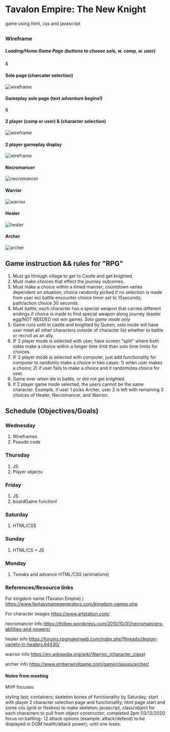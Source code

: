 # Tavalon Empire: The New Knight
game using html, css and javascript 

## 

### Wireframe 

##### Loading/Home Game Page (buttons to choose solo, w. comp, w. user)

&

#### Solo page (charcater selection)
![wireframe](./wireframes/wireframePic1.jpg)
 
#### Gameplay solo page (text adventure begins!)

&

#### 2 player (comp or user) & (character selection)
![wireframe](./wireframes/wireframePic2.jpg)

#### 2 player gameplay display
![wireframe](./wireframes/wireframePic3.jpg)

#### Necromancer
![necromancer](./wireframes/characters/necromancer.jpg)

#### Warrior
![warrior](./wireframes/characters/warrior.jpg)

#### Healer
![healer](./wireframes/characters/healer.jpg)

#### Archer 
![archer](./wireframes/characters/archer.jpg)



## Game instruction && rules for "RPG"
1. Must go through village to get to Castle and get knighted.
2. Must make choices that effect the journey outcomes.
3. Must make a choice within a timed manner; countdown varies dependent on situation; choice randomly picked if no selection is made from user ex) battle encounter choice timer set to 15seconds; path/action choice 30 seconds. 
4. Must battle; each character has a special weapon that carries different endings if choice is made to find special weapon along journey (easter egg/NOT NEEDED not win game). *Solo game mode only*
5. Game runs until in castle and knighted by Queen; solo mode will have user meet all other characters outside of character list whether to battle or recruit as an ally. 
6. IF 2 player mode is selected with user, have screen "split" where both sides make a choice within a longer time limit than solo time limits for choices. 
7. IF 2 player mode is selected with computer, just add functionality for computer to randomly make a choice in two cases: 1) when user makes a choice; 2) if user fails to make a choice and it randomizes choice for user. 
8. Game over when die in battle, or did not get knighted. 
9. If 2 player game mode selected, the users cannot be the same character. Example, if user 1 picks Archer, user 2 is left with remaining 3 choices of Healer, Necromancer, and Warrior. 


## Schedule (Objectives/Goals)
### Wednesday
1. Wireframes
2. Pseudo code

### Thursday
1. JS
2. Player objects

### Friday
1. JS
2. boardGame function! 

### Saturday
1. HTML/CSS

### Sunday
1. HTML/CS + JS

### Monday
1. Tweaks and advance HTML/CSS (animations)


### References/Resource links 

For kingdom name (Tavalon Empire) )
https://www.fantasynamegenerators.com/kingdom-names.php

For character images
https://www.artstation.com/

necromancer info 
https://thilkey.wordpress.com/2010/10/31/necromancers-abilities-and-powers/

healer info 
https://forums.rpgmakerweb.com/index.php?threads/design-variety-in-healers.64430/

warrior info 
https://en.wikipedia.org/wiki/Warrior_(character_class)

archer info 
https://www.emberwindgame.com/game/classes/archer/



#### Notes from meeting 

MVP focuses:

styling last;
containers;
skeleton bones of functionality by Saturday;
start with player 2 character selection page and functionality; 
html page start and some css (grid or flexbox) to make skeleton; 
javascript, class/object for each characters to pull from object constructor; completed 2pm 03/12/2020
focus on battling- (2 attack options (example: attack/defend) to be displayed in DOM health/attack power); until one loses. 